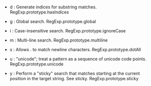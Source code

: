 
- d	: Generate indices for substring matches.	RegExp.prototype.hasIndices

- g	: Global search.	RegExp.prototype.global

- i	: Case-insensitive search.	RegExp.prototype.ignoreCase

- m	: Multi-line search.	RegExp.prototype.multiline

- s	: Allows . to match newline characters.	RegExp.prototype.dotAll

- u	: "unicode"; treat a pattern as a sequence of unicode code points.	RegExp.prototype.unicode

- y	: Perform a "sticky" search that matches starting at the current position in the target string. See sticky.	RegExp.prototype.sticky
